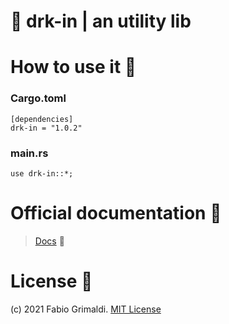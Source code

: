 # 🦀 drk-in | an utility lib

# How to use it 🔨
### Cargo.toml
```
[dependencies]
drk-in = "1.0.2"
```
### main.rs
```
use drk-in::*;
```

# Official documentation 💼
> <a href="https://docs.rs/drk-in/1.0.2/drk_in/">Docs</a> 💖


# License 📑 
(c) 2021 Fabio Grimaldi. [MIT License](https://tldrlegal.com/license/mit-license)
